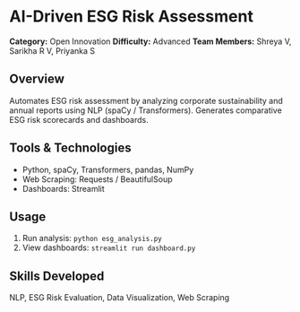 # AI-Driven ESG Risk Assessment

**Category:** Open Innovation
**Difficulty:** Advanced
**Team Members:** Shreya V, Sarikha R V, Priyanka S

## Overview

Automates ESG risk assessment by analyzing corporate sustainability and annual reports using NLP (spaCy / Transformers). Generates comparative ESG risk scorecards and dashboards.

## Tools & Technologies

* Python, spaCy, Transformers, pandas, NumPy
* Web Scraping: Requests / BeautifulSoup
* Dashboards: Streamlit 

## Usage

1. Run analysis: `python esg_analysis.py`
2. View dashboards: `streamlit run dashboard.py`

## Skills Developed

NLP, ESG Risk Evaluation, Data Visualization, Web Scraping
